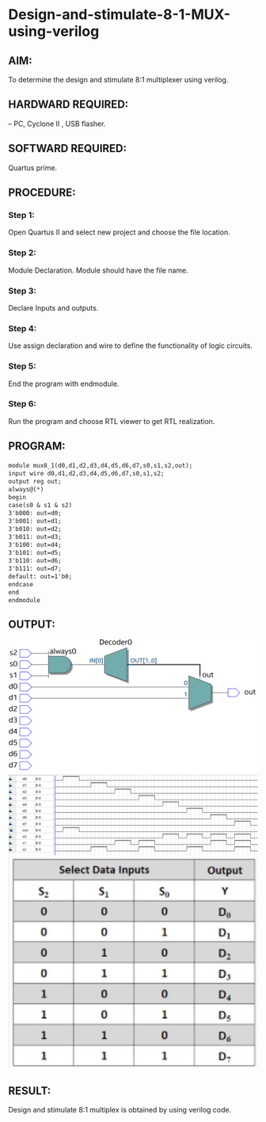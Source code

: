 # Design-and-stimulate-8-1-MUX-using-verilog
## AIM:
To determine the design and stimulate 8:1 multiplexer using verilog.

## HARDWARD REQUIRED:
– PC, Cyclone II , USB flasher.

## SOFTWARD REQUIRED:
Quartus prime.

## PROCEDURE:
### Step 1:
Open Quartus II and select new project and choose the file location.

### Step 2:
Module Declaration. Module should have the file name.

### Step 3:
Declare Inputs and outputs.

### Step 4:
Use assign declaration and wire to define the functionality of logic circuits.

### Step 5:
End the program with endmodule.

### Step 6:
Run the program and choose RTL viewer to get RTL realization.

## PROGRAM:
```
module mux8_1(d0,d1,d2,d3,d4,d5,d6,d7,s0,s1,s2,out);
input wire d0,d1,d2,d3,d4,d5,d6,d7,s0,s1,s2;
output reg out;
always@(*)
begin
case(s0 & s1 & s2)
3'b000: out=d0;
3'b001: out=d1;
3'b010: out=d2;
3'b011: out=d3;
3'b100: out=d4;
3'b101: out=d5;
3'b110: out=d6;
3'b111: out=d7;
default: out=1'b0;
endcase
end
endmodule
```

## OUTPUT:
![output](/nameout1.png)
![output](/nameout2.png)
![output](/nameout3.png)

## RESULT:
Design and stimulate 8:1 multiplex is obtained by using verilog code.